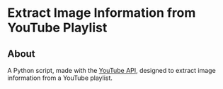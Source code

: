 # Extract Image Information from YouTube Playlist

## About

A Python script, made with the [YouTube API](https://developers.google.com/youtube/v3), designed to extract image information from a YouTube playlist.
